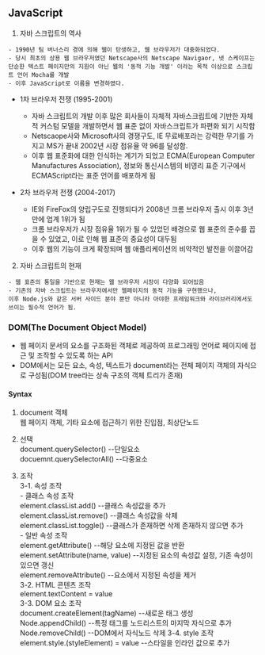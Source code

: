 ## JavaScript
1. 자바 스크립트의 역사
```
- 1990년 팀 버너스리 경에 의해 웹이 탄생하고, 웹 브라우저가 대중화되었다.
- 당시 최초의 상용 웹 브라우저였던 Netscape사의 Netscape Navigaor, 넷 스케이프는 단순한 텍스트 페이지만의 지원이 아닌 웹의 '동적 기능 개발' 이라는 목적 이상으로 스크립트 언어 Mocha를 개발
- 이후 JavaScript로 이름을 변경하였다.
```
- 1차 브라우저 전쟁 (1995-2001)
    - 자바 스크립트의 개발 이후 많은 회사들이 자체적 자바스크립트에 기반한 자체적 커스텀 모델을 개발하면서 웹 표준 없이 자바스크립트가 파편화 되기 시작함
    - Netscaope사와 Microsoft사의 경쟁구도, IE 무료배포라는 강력한 무기를 가지고 MS가 끝내 2002년 시장 점유율 약 96를 달성함.
    - 이후 웹 표준화에 대한 인식하는 계기가 되었고 ECMA(European Computer Manufactures Association), 정보와 통신시스템의 비영리 표준 기구에서 ECMAScript라는 표준 언어를 배포하게 됨

- 2차 브라우저 전쟁 (2004-2017)
    - IE와 FireFox의 양립구도로 진행되다가 2008년 크롬 브라우저 출시 이후 3년만에 업계 1위가 됨
    - 크롬 브라우저가 시장 점유율 1위가 될 수 있었던 배경으로 웹 표준의 준수를 꼽을 수 있었고, 이로 인해 웹 표준의 중요성이 대두됨
    - 이후 웹의 기능이 크게 확장되며 웹 애플리케이션의 비약적인 발전을 이끌어감

2.  자바 스크립트의 현재
```
- 웹 표준의 통일을 기반으로 현재는 웹 브라우저 시장이 다양화 되어있음
- 기존의 자바 스크립트는 브라우저에서만 웹페이지의 동적 기능을 구현했으나,
이후 Node.js와 같은 서버 사이드 분야 뿐만 아니라 아야한 프레임워크와 라이브러리에서도 쓰이는 필수적 언어가 됨.
```

### DOM(The Document Object Model)
- 웹 페이지 문서의 요소를 구조화된 객체로 제공하여 프로그래밍 언어로 페이지에 접근 및 조작할 수 있도록 하는 API
- DOM에서는 모든 요소, 속성, 텍스트가 document라는 전체 페이지 객체의 자식으로 구성됨(DOM tree라는 상속 구조의 객체 트리가 존재)


#### Syntax
1. document 객체</br>
    웹 페이지 객체, 기타 요소에 접근하기 위한 진입점, 최상단노드
2. 선택</br>
    document.querySelector() --단일요소</br>
    docuemnt.querySelectorAll() --다중요소</br>

3. 조작</br>
    3-1. 속성 조작</br>
        - 클래스 속성 조작</br>
        element.classList.add() --클래스 속성값을 추가</br>
        element.classList.remove() --클래스 속성값을 삭제</br>
        element.classList.toggle() --클래스가 존재하면 삭제 존재하지 않으면 추가</br>
        - 일반 속성 조작</br>
        element.getAttribute() --해당 요소에 지정된 값을 반환</br>
        element.setAttribute(name, value) --지정된 요소의 속성값 설정, 기존 속성이 있으면 갱신</br>
        element.removeAttribute() --요소에서 지정된 속성을 제거</br>
    3-2. HTML 콘텐츠 조작</br>
        element.textContent = value</br>
    3-3. DOM 요소 조작</br>
        document.createElement(tagName) --새로운 태그 생성</br>
        Node.appendChild() --특정 태그를 노드리스트의 마지막 자식으로 추가</br>
        Node.removeChild() --DOM에서 자식노드 삭제
    3-4. style 조작</br>
        element.style.(styleElement) = value --스타일을 인라인 값으로 추가
